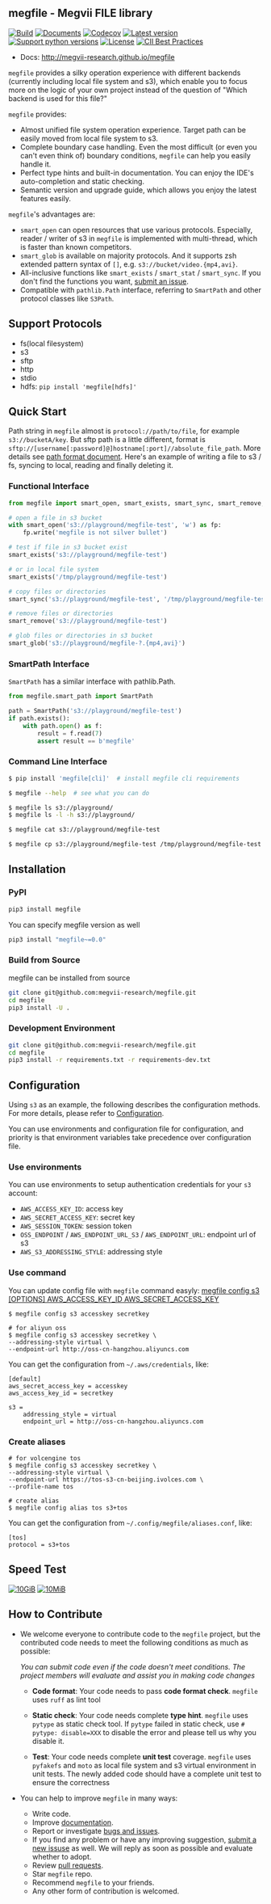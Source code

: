 megfile - Megvii FILE library
---

[![Build](https://github.com/megvii-research/megfile/actions/workflows/run-tests.yml/badge.svg?branch=main)](https://github.com/megvii-research/megfile/actions/workflows/run-tests.yml)
[![Documents](https://github.com/megvii-research/megfile/actions/workflows/publish-docs.yml/badge.svg)](https://github.com/megvii-research/megfile/actions/workflows/publish-docs.yml)
[![Codecov](https://img.shields.io/codecov/c/gh/megvii-research/megfile)](https://app.codecov.io/gh/megvii-research/megfile/)
[![Latest version](https://img.shields.io/pypi/v/megfile.svg)](https://pypi.org/project/megfile/)
[![Support python versions](https://img.shields.io/pypi/pyversions/megfile.svg)](https://pypi.org/project/megfile/)
[![License](https://img.shields.io/pypi/l/megfile.svg)](https://github.com/megvii-research/megfile/blob/master/LICENSE)
[![CII Best Practices](https://bestpractices.coreinfrastructure.org/projects/5233/badge)](https://bestpractices.coreinfrastructure.org/projects/5233)

* Docs: http://megvii-research.github.io/megfile

`megfile` provides a silky operation experience with different backends (currently including local file system and s3), which enable you to focus more on the logic of your own project instead of the question of "Which backend is used for this file?"

`megfile` provides:

* Almost unified file system operation experience. Target path can be easily moved from local file system to s3.
* Complete boundary case handling. Even the most difficult (or even you can't even think of) boundary conditions, `megfile` can help you easily handle it.
* Perfect type hints and built-in documentation. You can enjoy the IDE's auto-completion and static checking.
* Semantic version and upgrade guide, which allows you enjoy the latest features easily.

`megfile`'s advantages are:

* `smart_open` can open resources that use various protocols. Especially, reader / writer of s3 in `megfile` is implemented with multi-thread, which is faster than known competitors.
* `smart_glob` is available on majority protocols. And it supports zsh extended pattern syntax of `[]`, e.g. `s3://bucket/video.{mp4,avi}`.
* All-inclusive functions like `smart_exists` / `smart_stat` / `smart_sync`. If you don't find the functions you want, [submit an issue](https://github.com/megvii-research/megfile/issues).
* Compatible with `pathlib.Path` interface, referring to `SmartPath` and other protocol classes like `S3Path`.

## Support Protocols
- fs(local filesystem)
- s3
- sftp
- http
- stdio
- hdfs: `pip install 'megfile[hdfs]'`

## Quick Start

Path string in `megfile` almost is `protocol://path/to/file`, for example `s3://bucketA/key`. But sftp path is a little different, format is `sftp://[username[:password]@]hostname[:port]//absolute_file_path`. More details see [path format document](https://megvii-research.github.io/megfile/path_format.html).
Here's an example of writing a file to s3 / fs, syncing to local, reading and finally deleting it.

### Functional Interface
```python
from megfile import smart_open, smart_exists, smart_sync, smart_remove, smart_glob

# open a file in s3 bucket
with smart_open('s3://playground/megfile-test', 'w') as fp:
    fp.write('megfile is not silver bullet')

# test if file in s3 bucket exist
smart_exists('s3://playground/megfile-test')

# or in local file system
smart_exists('/tmp/playground/megfile-test')

# copy files or directories
smart_sync('s3://playground/megfile-test', '/tmp/playground/megfile-test')

# remove files or directories
smart_remove('s3://playground/megfile-test')

# glob files or directories in s3 bucket
smart_glob('s3://playground/megfile-?.{mp4,avi}')
```

### SmartPath Interface

`SmartPath` has a similar interface with pathlib.Path.

```python
from megfile.smart_path import SmartPath

path = SmartPath('s3://playground/megfile-test')
if path.exists():
    with path.open() as f:
        result = f.read(7)
        assert result == b'megfile'
```

### Command Line Interface
```bash
$ pip install 'megfile[cli]'  # install megfile cli requirements

$ megfile --help  # see what you can do

$ megfile ls s3://playground/
$ megfile ls -l -h s3://playground/

$ megfile cat s3://playground/megfile-test

$ megfile cp s3://playground/megfile-test /tmp/playground/megfile-test
```

## Installation

### PyPI

```bash
pip3 install megfile
```

You can specify megfile version as well
```bash
pip3 install "megfile~=0.0"
```

### Build from Source

megfile can be installed from source
```bash
git clone git@github.com:megvii-research/megfile.git
cd megfile
pip3 install -U .
```

### Development Environment

```bash
git clone git@github.com:megvii-research/megfile.git
cd megfile
pip3 install -r requirements.txt -r requirements-dev.txt
```

## Configuration

Using `s3` as an example, the following describes the configuration methods. For more details, please refer to [Configuration](https://megvii-research.github.io/megfile/configuration.html).

You can use environments and configuration file for configuration, and priority is that environment variables take precedence over configuration file.

### Use environments
You can use environments to setup authentication credentials for your `s3` account:
- `AWS_ACCESS_KEY_ID`: access key
- `AWS_SECRET_ACCESS_KEY`: secret key
- `AWS_SESSION_TOKEN`: session token
- `OSS_ENDPOINT` / `AWS_ENDPOINT_URL_S3` / `AWS_ENDPOINT_URL`: endpoint url of s3
- `AWS_S3_ADDRESSING_STYLE`: addressing style

### Use command
You can update config file with `megfile` command easyly:
[megfile config s3 [OPTIONS] AWS_ACCESS_KEY_ID AWS_SECRET_ACCESS_KEY](https://megvii-research.github.io/megfile/cli.html#megfile-config-s3) 

```
$ megfile config s3 accesskey secretkey

# for aliyun oss
$ megfile config s3 accesskey secretkey \
--addressing-style virtual \
--endpoint-url http://oss-cn-hangzhou.aliyuncs.com
```

You can get the configuration from `~/.aws/credentials`, like:
```
[default]
aws_secret_access_key = accesskey
aws_access_key_id = secretkey

s3 =
    addressing_style = virtual
    endpoint_url = http://oss-cn-hangzhou.aliyuncs.com
```

### Create aliases
```
# for volcengine tos
$ megfile config s3 accesskey secretkey \
--addressing-style virtual \
--endpoint-url https://tos-s3-cn-beijing.ivolces.com \
--profile-name tos

# create alias
$ megfile config alias tos s3+tos
```

You can get the configuration from `~/.config/megfile/aliases.conf`, like:
```
[tos]
protocol = s3+tos
```

## Speed Test
[![10GiB](https://github.com/megvii-research/megfile/blob/main/scripts/speed_test/10GiB.png?raw=true)](https://megvii-research.github.io/megfile/speed_test.html)
[![10MiB](https://github.com/megvii-research/megfile/blob/main/scripts/speed_test/10MiB.png?raw=true)](https://megvii-research.github.io/megfile/speed_test.html)

## How to Contribute
* We welcome everyone to contribute code to the `megfile` project, but the contributed code needs to meet the following conditions as much as possible:

    *You can submit code even if the code doesn't meet conditions. The project members will evaluate and assist you in making code changes*

    * **Code format**: Your code needs to pass **code format check**. `megfile` uses `ruff` as lint tool
    * **Static check**: Your code needs complete **type hint**. `megfile` uses `pytype` as static check tool. If `pytype` failed in static check, use `# pytype: disable=XXX` to disable the error and please tell us why you disable it.

    * **Test**: Your code needs complete **unit test** coverage. `megfile` uses `pyfakefs` and `moto` as local file system and s3 virtual environment in unit tests. The newly added code should have a complete unit test to ensure the correctness

* You can help to improve `megfile` in many ways:
    * Write code.
    * Improve [documentation](https://github.com/megvii-research/megfile/blob/main/docs).
    * Report or investigate [bugs and issues](https://github.com/megvii-research/megfile/issues).
    * If you find any problem or have any improving suggestion, [submit a new issuse](https://github.com/megvii-research/megfile/issues) as well. We will reply as soon as possible and evaluate whether to adopt.
    * Review [pull requests](https://github.com/megvii-research/megfile/pulls).
    * Star `megfile` repo.
    * Recommend `megfile` to your friends.
    * Any other form of contribution is welcomed.
